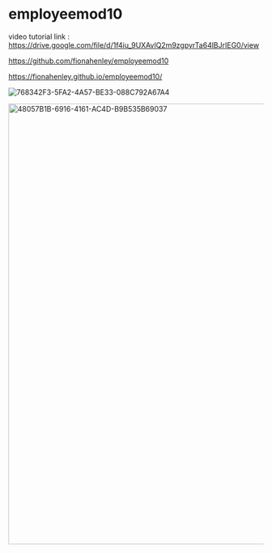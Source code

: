 # employeemod10

video tutorial link : https://drive.google.com/file/d/1f4iu_9UXAvlQ2m9zgpyrTa64lBJrIEG0/view

https://github.com/fionahenley/employeemod10

https://fionahenley.github.io/employeemod10/


![768342F3-5FA2-4A57-BE33-088C792A67A4](https://user-images.githubusercontent.com/94727318/164543759-d21b9962-3805-4a22-b9e7-f5156e0b9523.jpeg)


<img width="871" alt="48057B1B-6916-4161-AC4D-B9B535B69037" src="https://user-images.githubusercontent.com/94727318/164543779-cdfa5c8d-8170-4384-8dd4-8e461618597a.png">


